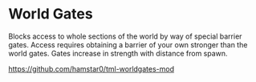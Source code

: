 # World Gates

Blocks access to whole sections of the world by way of special barrier gates. Access requires obtaining a barrier of your own stronger than the world gates. Gates increase in strength with distance from spawn.

https://github.com/hamstar0/tml-worldgates-mod